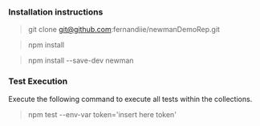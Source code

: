 ### Installation instructions 

>git clone git@github.com:fernandiie/newmanDemoRep.git  

>npm install

>npm install --save-dev newman

### Test Execution

Execute the following command to execute all tests within the collections. 
>npm test --env-var token='insert here token'
